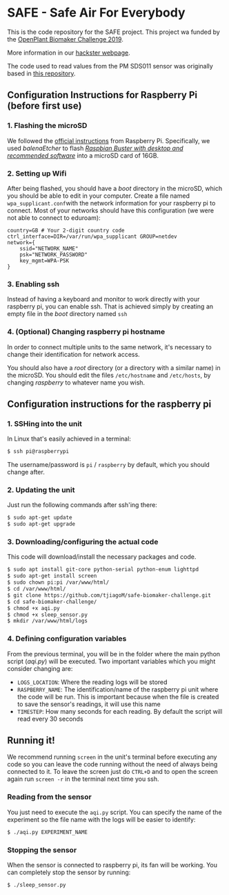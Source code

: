 # SAFE - Safe Air For Everybody

This is the code repository for the SAFE project. This project wa funded by the [OpenPlant Biomaker Challenge 2019](https://www.biomaker.org/).

More information in our [hackster webpage](https://www.hackster.io/safe-team/safe-safe-air-for-everyone-5054a2).

The code used to read values from the PM SDS011 sensor was originally based in [this repository](https://github.com/zefanja/aqi "this repository").

## Configuration Instructions for Raspberry Pi (before first use)

### 1. Flashing the microSD

We followed the [official instructions](https://www.raspberrypi.org/documentation/installation/installing-images/README.md "official instructions") from Raspberry Pi. Specifically, we used *balenaEtcher* to flash [*Raspbian Buster with desktop and recommended software*](https://www.raspberrypi.org/downloads/raspbian/ "*Raspbian Buster with desktop and recommended software*") into a microSD card of 16GB.

### 2. Setting up Wifi

After being flashed, you should have a *boot* directory in the microSD, which you should be able to edit in your computer. Create a file named `wpa_supplicant.conf`with the network information for your raspberry pi to connect. Most of your networks should have this configuration (we were not able to connect to eduroam):

```
country=GB # Your 2-digit country code
ctrl_interface=DIR=/var/run/wpa_supplicant GROUP=netdev
network={
    ssid="NETWORK_NAME"
    psk="NETWORK_PASSWORD"
    key_mgmt=WPA-PSK
}
```

### 3. Enabling ssh

Instead of having a keyboard and monitor to work directly with your raspberry pi, you can enable ssh. That is achieved simply by creating an empty file in the *boot* directory named `ssh`

### 4. (Optional) Changing raspberry pi hostname

In order to connect multiple units to the same network, it's necessary to change their identification for network access.

You should also have a *root* directory (or a directory with a similar name) in the microSD. You should edit the files `/etc/hostname` and `/etc/hosts`, by changing *raspberry* to whatever name you wish.


## Configuration instructions for the raspberry pi

### 1. SSHing into the unit

In Linux that's easily achieved in a terminal:
```bash
$ ssh pi@raspberrypi
```
The username/password is `pi` / `raspberry` by default, which you should change after.

### 2. Updating the unit

Just run the following commands after ssh'ing there:
```bash
$ sudo apt-get update
$ sudo apt-get upgrade
```

### 3. Downloading/configuring the actual code

This code will download/install the necessary packages and code.

```bash
$ sudo apt install git-core python-serial python-enum lighttpd
$ sudo apt-get install screen
$ sudo chown pi:pi /var/www/html/ 
$ cd /var/www/html/
$ git clone https://github.com/tjiagoM/safe-biomaker-challenge.git
$ cd safe-biomaker-challenge/
$ chmod +x aqi.py
$ chmod +x sleep_sensor.py
$ mkdir /var/www/html/logs
```

### 4. Defining configuration variables

From the previous terminal, you will be in the folder where the main python script (*aqi.py*) will be executed. Two important variables which you might consider changing are:

- `LOGS_LOCATION`: Where the reading logs will be stored
- `RASPBERRY_NAME`: The identification/name of the raspberry pi unit where the code will be run. This is important because when the file is created to save the sensor's readings, it will use this name
- `TIMESTEP`: How many seconds for each reading. By default the script will read every 30 seconds

## Running it!

We recommend running `screen` in the unit's terminal before executing any code so you can leave the code running without the need of always being connected to it. To leave the screen just do `CTRL+D` and to open the screen again run `screen -r` in the terminal next time you ssh.

### Reading from the sensor

You just need to execute the `aqi.py` script. You can specify the name of the experiment so the file name with the logs will be easier to identify:

```bash
$ ./aqi.py EXPERIMENT_NAME
```

### Stopping the sensor

When the sensor is connected to raspberry pi, its fan will be working. You can completely stop the sensor by running:

```bash
$ ./sleep_sensor.py
```

